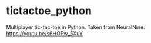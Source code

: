 # tictactoe_python
Multiplayer tic-tac-toe in Python. 
Taken from NeuralNine: https://youtu.be/s6HOPw_5XuY
